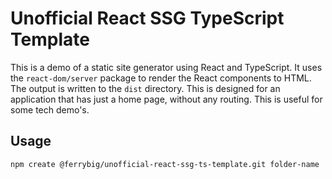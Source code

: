 # Unofficial React SSG TypeScript Template

This is a demo of a static site generator using React and TypeScript. It uses the `react-dom/server` package to render the React components to HTML. The output is written to the `dist` directory. This is designed for an application that has just a home page, without any routing. This is useful for some tech demo's.

## Usage

```sh
npm create @ferrybig/unofficial-react-ssg-ts-template.git folder-name
```
